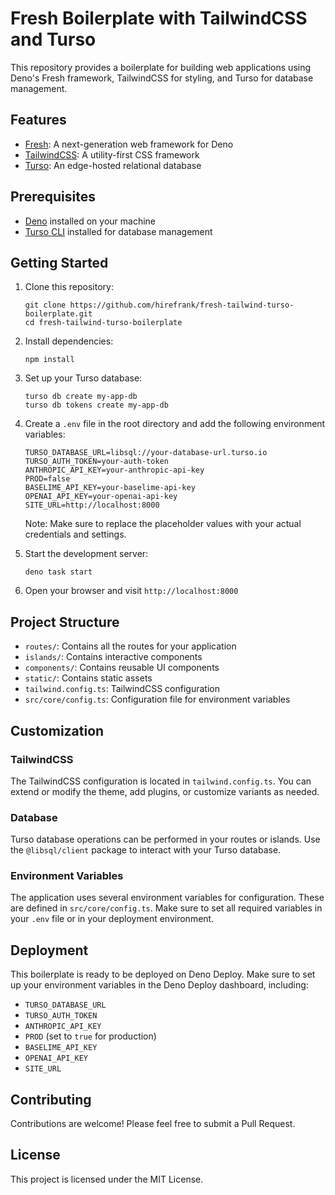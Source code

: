 # Fresh Boilerplate with TailwindCSS and Turso

This repository provides a boilerplate for building web applications using Deno's Fresh framework, TailwindCSS for styling, and Turso for database management.

## Features

- [Fresh](https://fresh.deno.dev/): A next-generation web framework for Deno
- [TailwindCSS](https://tailwindcss.com/): A utility-first CSS framework
- [Turso](https://turso.tech/): An edge-hosted relational database

## Prerequisites

- [Deno](https://deno.land/) installed on your machine
- [Turso CLI](https://docs.turso.tech/reference/turso-cli) installed for database management

## Getting Started

1. Clone this repository:
   ```
   git clone https://github.com/hirefrank/fresh-tailwind-turso-boilerplate.git
   cd fresh-tailwind-turso-boilerplate
   ```

2. Install dependencies:
   ```
   npm install
   ```

3. Set up your Turso database:
   ```
   turso db create my-app-db
   turso db tokens create my-app-db
   ```

4. Create a `.env` file in the root directory and add the following environment variables:
   ```
   TURSO_DATABASE_URL=libsql://your-database-url.turso.io
   TURSO_AUTH_TOKEN=your-auth-token
   ANTHROPIC_API_KEY=your-anthropic-api-key
   PROD=false
   BASELIME_API_KEY=your-baselime-api-key
   OPENAI_API_KEY=your-openai-api-key
   SITE_URL=http://localhost:8000
   ```
   Note: Make sure to replace the placeholder values with your actual credentials and settings.

5. Start the development server:
   ```
   deno task start
   ```

6. Open your browser and visit `http://localhost:8000`

## Project Structure

- `routes/`: Contains all the routes for your application
- `islands/`: Contains interactive components
- `components/`: Contains reusable UI components
- `static/`: Contains static assets
- `tailwind.config.ts`: TailwindCSS configuration
- `src/core/config.ts`: Configuration file for environment variables

## Customization

### TailwindCSS

The TailwindCSS configuration is located in `tailwind.config.ts`. You can extend or modify the theme, add plugins, or customize variants as needed.

### Database

Turso database operations can be performed in your routes or islands. Use the `@libsql/client` package to interact with your Turso database.

### Environment Variables

The application uses several environment variables for configuration. These are defined in `src/core/config.ts`. Make sure to set all required variables in your `.env` file or in your deployment environment.

## Deployment

This boilerplate is ready to be deployed on Deno Deploy. Make sure to set up your environment variables in the Deno Deploy dashboard, including:

- `TURSO_DATABASE_URL`
- `TURSO_AUTH_TOKEN`
- `ANTHROPIC_API_KEY`
- `PROD` (set to `true` for production)
- `BASELIME_API_KEY`
- `OPENAI_API_KEY`
- `SITE_URL`

## Contributing

Contributions are welcome! Please feel free to submit a Pull Request.

## License

This project is licensed under the MIT License.

